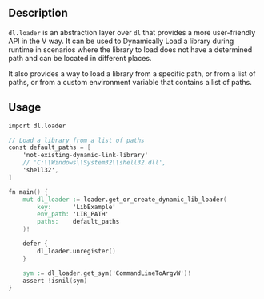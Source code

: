 ## Description

`dl.loader` is an abstraction layer over `dl` that provides a more user-friendly API in the V way.
It can be used to Dynamically Load a library during runtime in scenarios where the library to load
does not have a determined path and can be located in different places.

It also provides a way to load a library from a specific path, or from a list of paths, or from
a custom environment variable that contains a list of paths.

## Usage

```v
import dl.loader

// Load a library from a list of paths
const default_paths = [
	'not-existing-dynamic-link-library'
	// 'C:\\Windows\\System32\\shell32.dll',
	'shell32',
]

fn main() {
	mut dl_loader := loader.get_or_create_dynamic_lib_loader(
		key:      'LibExample'
		env_path: 'LIB_PATH'
		paths:    default_paths
	)!

	defer {
		dl_loader.unregister()
	}

	sym := dl_loader.get_sym('CommandLineToArgvW')!
	assert !isnil(sym)
}
```